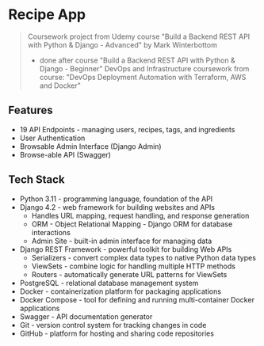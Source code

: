 # Recipe App

> Coursework project from Udemy course "Build a Backend REST API with Python & Django - Advanced" by Mark Winterbottom
>    - done after course "Build a Backend REST API with Python & Django - Beginner"
> DevOps and Infrastructure coursework from course: "DevOps Deployment Automation with Terraform, AWS and Docker"

## Features
- 19 API Endpoints - managing users, recipes, tags, and ingredients
- User Authentication
- Browsable Admin Interface (Django Admin)
- Browse-able API (Swagger)

## Tech Stack
- Python 3.11 - programming language, foundation of the API
- Django 4.2 - web framework for building websites and APIs
  - Handles URL mapping, request handling, and response generation
  - ORM - Object Relational Mapping - Django ORM for database interactions
  - Admin Site - built-in admin interface for managing data
- Django REST Framework - powerful toolkit for building Web APIs
  - Serializers - convert complex data types to native Python data types
  - ViewSets - combine logic for handling multiple HTTP methods
  - Routers - automatically generate URL patterns for ViewSets
- PostgreSQL - relational database management system
- Docker - containerization platform for packaging applications
- Docker Compose - tool for defining and running multi-container Docker applications
- Swagger - API documentation generator
- Git - version control system for tracking changes in code
- GitHub - platform for hosting and sharing code repositories